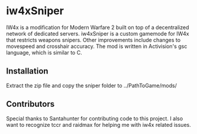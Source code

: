 # iw4xSniper
IW4x is a modification for Modern Warfare 2 built on top of a decentralized network of dedicated servers. iw4xSniper is a custom gamemode for IW4x that restricts weapons snipers.
Other improvements include changes to movespeed and crosshair accuracy.
The mod is written in Activision's gsc language, which is similar to C.


## Installation
Extract the zip file and copy the sniper folder to ../PathToGame/mods/

## Contributors
Special thanks to Santahunter for contributing code to this project. I also want to recognize tccr and raidmax for helping me with iw4x related issues.


